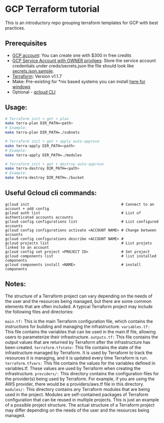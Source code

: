 # GCP Terraform tutorial

This is an introductory repo grouping terraform templates for GCP with best practices.

## Prerequisites
* [GCP account](https://cloud.google.com/free): You can create one with $300 in free credits
* [GCP Service Account with OWNER privilges](https://cloud.google.com/iam/docs/creating-managing-service-accounts): Store the service account credentials under creds/secrets.json the file should look like [secrets.json.sample](./creds/secrets.json.sample).
* [Terraform](https://learn.hashicorp.com/tutorials/terraform/install-cli): Version v1.1.7
* Make: Pre-existing for *nix based systems you can install [here for windows](https://www.gnu.org/software/make/)
* Optional - [gcloud CLI](https://cloud.google.com/sdk/docs/install)

## Usage:
```bash
# Terraform init + get + plan
make terra-plan DIR_PATH=<path>
# Example:
make terra-plan DIR_PATH=./subnets

# Terraform init + get + apply auto-approve
make terra-apply DIR_PATH=<path>
# Example:
make terra-apply DIR_PATH=./modules

# Terraform init + get + destroy auto-approve
make terra-destroy DIR_PATH=<path>
# Example:
make terra-destroy DIR_PATH=./bucket
```

## Useful Gcloud cli commands:
```
gcloud init                                          # Connect to an account + add config
gcloud auth list                                     # List of authenticated accounts accounts
gcloud config configurations list                    # List configured accounts
gcloud config configurations activate <ACCOUNT NAME> # Change between accounts
gcloud config configurations describe <ACCOUNT NAME> #
gcloud projects list                                 # List projets linked to an account
gcloud config set project <PROJECT ID>               # Set project
gcloud components list                               # list installed components
gcloud components install <NAME>                     # install components
```

## Notes:
The structure of a Terraform project can vary depending on the needs of the user and the resources being managed, but there are some common elements that are often included. A typical Terraform project may include the following files and directories:

`main.tf:` This is the main Terraform configuration file, which contains the instructions for building and managing the infrastructure.
`variables.tf:` This file contains the variables that can be used in the main.tf file, allowing users to parameterize their infrastructure.
`outputs.tf:` This file contains the output values that are returned by Terraform after the infrastructure has been created.
`terraform.tfstate:` This file contains the state of the infrastructure managed by Terraform. It is used by Terraform to track the resources it is managing, and it is updated every time Terraform is run.
`terraform.tfvars:` This file contains the values for the variables defined in variables.tf. These values are used by Terraform when creating the infrastructure.
`providers/:` This directory contains the configuration files for the provider(s) being used by Terraform. For example, if you are using the AWS provider, there would be a providers/aws.tf file in this directory.
`modules/:` This directory contains any Terraform modules that are being used in the project. Modules are self-contained packages of Terraform configuration that can be reused in multiple projects.
This is just an example of a possible project structure. The actual structure of a Terraform project may differ depending on the needs of the user and the resources being managed.
